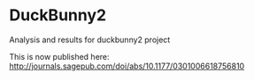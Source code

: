 # DuckBunny2
Analysis and results for duckbunny2 project

This is now published here: http://journals.sagepub.com/doi/abs/10.1177/0301006618756810
